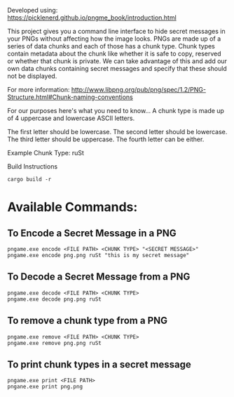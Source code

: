 Developed using: https://picklenerd.github.io/pngme_book/introduction.html

This project gives you a command line interface to hide secret messages in your PNGs without affecting how the image looks. PNGs are made up of a series of data chunks and each of those has a  chunk type. Chunk types contain metadata about the chunk like whether it is safe to copy, reserved or whether that chunk is private. We can take advantage of this and add our own data chunks containing secret messages and specify that these should not be displayed.

For more information: http://www.libpng.org/pub/png/spec/1.2/PNG-Structure.html#Chunk-naming-conventions

For our purposes here's what you need to know...
A chunk type is made up of 4 uppercase and lowercase ASCII letters.

The first letter should be lowercase.
The second letter should be lowercase.
The third letter should be uppercase.
The fourth letter can be either.

Example Chunk Type: ruSt

Build Instructions
```
cargo build -r
```

# Available Commands:
## To Encode a Secret Message in a PNG
```
pngame.exe encode <FILE PATH> <CHUNK TYPE> "<SECRET MESSAGE>"
pngame.exe encode png.png ruSt "this is my secret message"
```

## To Decode a Secret Message from a PNG
```
pngame.exe decode <FILE PATH> <CHUNK TYPE>
pngame.exe decode png.png ruSt
```

## To remove a chunk type from a PNG
```
pngame.exe remove <FILE PATH> <CHUNK TYPE>
pngame.exe remove png.png ruSt
```

## To print chunk types in a secret message
```
pngame.exe print <FILE PATH>
pngane.exe print png.png
```


